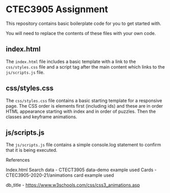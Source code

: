 # CTEC3905 Assignment

This repository contains basic boilerplate code for you to get started with.

You will need to replace the contents of these files with your own code.

## index.html

The `index.html` file includes a basic template with a link to the `css/styles.css` file and a script tag after the main content which links to the `js/scripts.js` file.

## css/styles.css

The `css/styles.css` file contains a basic starting template for a responsive page. The CSS order is elements first (including ids) and  these are in order HTML appearance starting with index and in order of puzzles. Then the classes and keyframe animations.

## js/scripts.js

The `js/scripts.js` file contains a simple console.log statement to confirm that it is being executed.

References

Index.html
Search data -  CTECT3905 data-demo example used
Cards - CTEC3905-2020-21/animations card example used

db_title  - https://www.w3schools.com/css/css3_animations.asp
